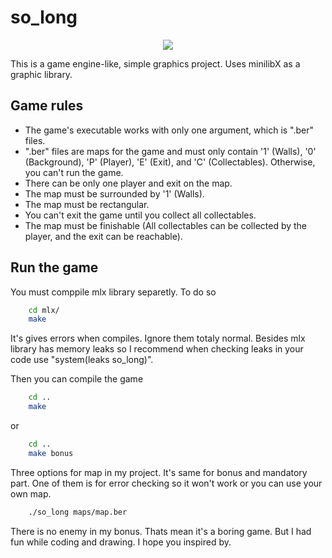 
# so_long

<div align="center">
  <img src=https://github.com/altintoprakali/so_long/blob/main/screenshots/Screenshot.png />
</div>

This is a game engine-like, simple graphics project. Uses minilibX as a graphic library.  
  
  
## Game rules  
- The game's executable works with only one argument, which is ".ber" files.
- ".ber" files are maps for the game and must only contain '1' (Walls), '0' (Background), 'P' (Player), 'E' (Exit), and 'C' (Collectables). Otherwise, you can't run the game.
- There can be only one player and exit on the map.
- The map must be surrounded by '1' (Walls).
- The map must be rectangular.
- You can't exit the game until you collect all collectables.
- The map must be finishable (All collectables can be collected by the player, and the exit can be reachable).
  

## Run the game

You must comppile mlx library separetly. To do so

```bash
    cd mlx/
    make
```
It's gives errors when compiles. Ignore them totaly normal. Besides mlx library has memory leaks so I recommend when checking leaks in your code use "system(leaks so_long)". 

Then you can compile the game
```bash
    cd ..
    make
```
or
```bash
    cd ..
    make bonus
```
Three options for map in my project. It's same for bonus and mandatory part. One of them is for error checking so it won't work or you can use your own map.
```bash
    ./so_long maps/map.ber
```
There is no enemy in my bonus. Thats mean it's a boring game. But I had fun while coding and drawing. I hope you inspired by.

  
